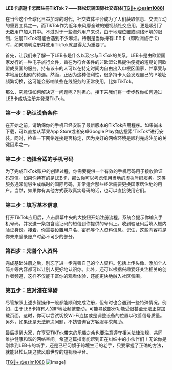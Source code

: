 **LEB卡旅遊卡怎麽註冊TikTok？——轻松玩转国际社交媒体[[TG💪+ @esim1088](https://t.me/s/esim1088)]**

在当今这个全球化日益加深的时代，社交媒体平台成为了人们获取信息、交流互动的重要工具之一。而TikTok作为近年来风靡全球的短视频社交应用，更是吸引了无数用户加入其中。不过对于一些海外用户来说，由于地理位置或网络环境的限制，注册TikTok可能会遇到不少麻烦。特别是当你持有LEB卡（即欧洲旅行卡）时，如何顺利注册并使用TikTok就显得尤为重要了。

首先，让我们来了解一下LEB卡是什么以及它与TikTok的关系。LEB卡是由欧盟国家发行的一种电子旅行文件，旨在为符合条件的非欧盟公民提供便捷的短期访问欧盟成员国的服务。持有该卡的人可以在特定时间内自由出入申根区国家，并享受与本地居民相似的待遇。然而，正因为这种便利性，很多持卡人会发现自己的IP地址频繁切换，这可能会影响某些在线服务的正常使用，比如TikTok。

那么，究竟该如何解决这一问题呢？别担心，接下来我们将一步步教你如何通过LEB卡成功注册并登录TikTok。

### 第一步：确认设备条件

在开始之前，请确保你的手机已经安装了最新版本的TikTok应用程序。如果尚未下载，可以直接从苹果App Store或者安卓Google Play商店搜索“TikTok”进行安装。同时，检查一下网络连接是否稳定，因为良好的网络环境是顺利完成注册的关键因素之一。

### 第二步：选择合适的手机号码

为了完成TikTok账户的创建过程，你需要提供一个有效的手机号码用于接收验证码短信。如果你持有的是LEB卡，那么你可以考虑使用当地的虚拟号码服务。这类服务通常能够生成临时的国际号码，非常适合那些经常需要更换国家居住地的用户。当然，如果你有其他方式获取真实号码的话，也可以直接使用它们。

### 第三步：填写基本信息

打开TikTok应用后，点击屏幕中央的大按钮开始注册流程。系统会提示你输入手机号码，并发送一条包含验证码的短信到你提供的号码上。收到验证码后填入框内验证身份。接着，你需要设置用户名、密码等个人资料信息。记住，这些内容将是你未来登录账户时必不可少的部分。

### 第四步：完善个人资料

完成基础注册之后，别忘了进一步完善自己的个人资料。包括上传头像、添加个人简介等内容都可以让别人更好地认识你。此外，还可以根据兴趣爱好关注相关的创作者频道，这样不仅能丰富你的观看体验，还能更快地融入社区氛围。

### 第五步：应对潜在障碍

尽管按照上述步骤操作一般都能顺利完成注册，但有时也会遇到一些特殊情况。例如，由于LEB卡持有人的IP地址频繁变动，可能导致部分功能受限甚至无法正常加载页面。这时，你可以尝试切换Wi-Fi连接或是调整设备的位置以改善信号质量。另外，如果还是无法解决问题，不妨咨询官方客服寻求帮助。

最后提醒大家，在享受TikTok带来的乐趣之余也要注意遵守相关法律法规，共同维护健康和谐的网络空间。希望这篇指南能帮到正在纠结中的小伙伴们！无论你是刚拿到LEB卡的新手，还是已经习惯于跨境生活的老手，只要掌握了正确的方法，就能轻松玩转这款风靡世界的短视频平台。

[[TG💪+ @esim1088](https://t.me/s/esim1088) ![Image](https://i.postimg.cc/4NQfJmqS/Snipaste-2025-05-13-00-14-12.png)]